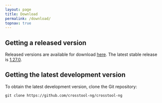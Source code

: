 ```yaml
---
layout: page 
title: Download
permalink: /download/
topnav: true
---
```


Getting a released version
--------------------------

Released versions are available for download [here](http://crosstool-ng.org/download/crosstool-ng/).
The latest stable release is [1.27.0](http://crosstool-ng.org/download/crosstool-ng/crosstool-ng-1.27.0.tar.xz).

Getting the latest development version
--------------------------------------

To obtain the latest development version, clone the Git repository:

    git clone https://github.com/crosstool-ng/crosstool-ng

<!-- TBD add status of the latest samples built on various host OS -->
